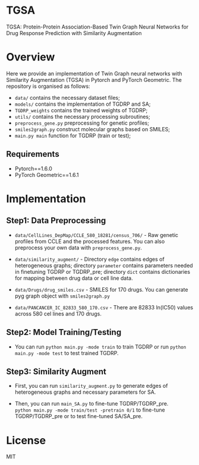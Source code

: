 # TGSA
TGSA: Protein-Protein Association-Based Twin Graph Neural Networks for Drug Response Prediction with Similarity Augmentation

# Overview
Here we provide an implementation of Twin Graph neural networks with Similarity Augmentation (TGSA) in Pytorch and PyTorch Geometric. The repository is organised as follows:

- `data/` contains the necessary dataset files;
- `models/` contains the implementation of TGDRP and SA;
- `TGDRP_weights` contains the trained weights of TGDRP;
- `utils/` contains the necessary processing subroutines;
- `preprocess_gene.py` preprocessing for genetic profiles;
- `smiles2graph.py` construct molecular graphs based on SMILES;
- `main.py main` function for TGDRP (train or test);

## Requirements
- Pytorch==1.6.0
- PyTorch Geometric==1.6.1

# Implementation
## Step1: Data Preprocessing
- `data/CellLines_DepMap/CCLE_580_18281/census_706/` - Raw genetic profiles from CCLE and the processed features. You can also preprocess your own data with `preprocess_gene.py`.

- `data/similarity_augment/` - Directory `edge` contains edges of heterogeneous graphs; directory `parameter` contains parameters needed in finetuning TGDRP or TGDRP_pre; directory `dict` contains dictionaries for mapping between drug data or cell line data. 

- `data/Drugs/drug_smiles.csv` - SMILES for 170 drugs. You can generate pyg graph object with `smiles2graph.py`

- `data/PANCANCER_IC_82833_580_170.csv` - There are 82833 ln(IC50) values across 580 cel lines and 170 drugs.

## Step2: Model Training/Testing
- You can run `python main.py -mode train` to train TGDRP or run `python main.py -mode test` to test trained TGDRP.

## Step3: Similarity Augment
- First, you can run `similarity_augment.py` to generate edges of heterogeneous graphs and necessary parameters for SA.

- Then, you can run `main_SA.py` to fine-tune TGDRP/TGDRP_pre.  
`python main.py -mode train/test -pretrain 0/1` to fine-tune TGDRP/TGDRP_pre or to test fine-tuned SA/SA_pre.  

# License
MIT